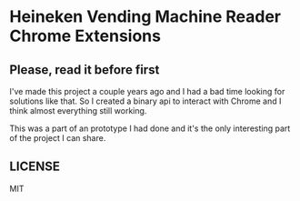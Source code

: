 # Heineken Vending Machine Reader Chrome Extensions

## Please, read it before first

I've made this project a couple years ago and I had a bad time looking for solutions like that. So I created a binary api to interact with Chrome and I think almost everything still working.

This was a part of an prototype I had done and it's the only interesting part of the project I can share.


## LICENSE

MIT
